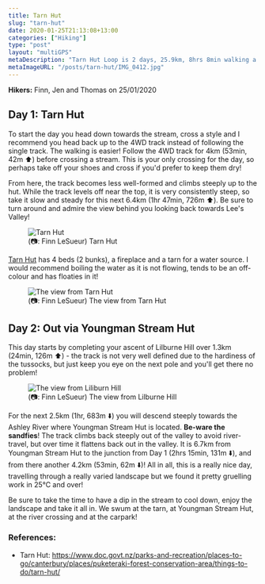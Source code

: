 ```yaml
---
title: Tarn Hut
slug: "tarn-hut"
date: 2020-01-25T21:13:08+13:00
categories: ["Hiking"]
type: "post"
layout: "multiGPS"
metaDescription: "Tarn Hut Loop is 2 days, 25.9km, 8hrs 8min walking a very pretty tarn in some very epic country nestled behind Ashley Gorge."
metaImageURL: "/posts/tarn-hut/IMG_0412.jpg"
---
```


__Hikers:__ Finn, Jen and Thomas on 25/01/2020

## Day 1: Tarn Hut

<div id="Day_1_Tarn_Hut"></div>

To start the day you head down towards the stream, cross a style and I recommend you head back up to the 4WD track instead of following the single track. The walking is easier! Follow the 4WD track for 4km (53min, 42m ⬆️) before crossing a stream. This is your only crossing for the day, so perhaps take off your shoes and cross if you'd prefer to keep them dry!

From here, the track becomes less well-formed and climbs steeply up to the hut. While the track levels off near the top, it is very consistently steep, so take it slow and steady for this next 6.4km (1hr 47min, 726m ⬆️). Be sure to turn around and admire the view behind you looking back towards Lee's Valley!

<figure>
  <img src="/posts/tarn-hut/IMG_3309.jpg" alt="Tarn Hut"/>
  <figcaption>(📷: Finn LeSueur) Tarn Hut</figcaption>
</figure>

[Tarn Hut](https://www.doc.govt.nz/parks-and-recreation/places-to-go/canterbury/places/puketeraki-forest-conservation-area/things-to-do/tarn-hut/) has 4 beds (2 bunks), a fireplace and a tarn for a water source. I would recommend boiling the water as it is not flowing, tends to be an off-colour and has floaties in it!

<figure>
  <img src="/posts/tarn-hut/IMG_3279.jpg" alt="The view from Tarn Hut"/>
  <figcaption>(📷: Finn LeSueur) The view from Tarn Hut</figcaption>
</figure>

## Day 2: Out via Youngman Stream Hut

<div id="Day_2_Out_via_Youngman_s_Stream_Hut"></div>

This day starts by completing your ascent of Lilburne Hill over 1.3km (24min, 126m ⬆️) - the track is not very well defined due to the hardiness of the tussocks, but just keep you eye on the next pole and you'll get there no problem!

<figure>
  <img src="/posts/tarn-hut/IMG_3323.jpg" alt="The view from Liliburn Hill"/>
  <figcaption>(📷: Finn LeSueur) The view from Lilburne Hill</figcaption>
</figure>

For the next 2.5km (1hr, 683m ⬇️) you will descend steeply towards the Ashley River where Youngman Stream Hut is located. __Be-ware the sandfies__! The track climbs back steeply out of the valley to avoid river-travel, but over time it flattens back out in the valley. It is 6.7km from Youngman Stream Hut to the junction from Day 1 (2hrs 15min, 131m ⬇️), and from there another 4.2km (53min, 62m ⬇️)! All in all, this is a really nice day, travelling through a really varied landscape but we found it pretty gruelling work in 25℃ and over!

Be sure to take the time to have a dip in the stream to cool down, enjoy the landscape and take it all in. We swum at the tarn, at Youngman Stream Hut, at the river crossing and at the carpark!

### References:

- Tarn Hut: https://www.doc.govt.nz/parks-and-recreation/places-to-go/canterbury/places/puketeraki-forest-conservation-area/things-to-do/tarn-hut/